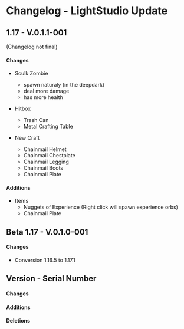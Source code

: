 # Changelog - LightStudio Update
## 1.17 -  V.0.1.1-001
(Changelog not final)

#### Changes
   - Sculk Zombie 
      - spawn naturaly (in the deepdark)
      - deal more damage
      - has more health

   - Hitbox
      - Trash Can
      - Metal Crafting Table
      
   - New Craft
      - Chainmail Helmet
      - Chainmail Chestplate
      - Chainmail Legging
      - Chainmail Boots
      - Chainmail Plate

#### Additions
   - Items    
      - Nuggets of Experience (Right click will spawn experience orbs)
      - Chainmail Plate

## Beta 1.17 -  V.0.1.0-001

#### Changes
   - Conversion 1.16.5 to 1.17.1

## Version -  Serial Number

#### Changes

#### Additions

#### Deletions









